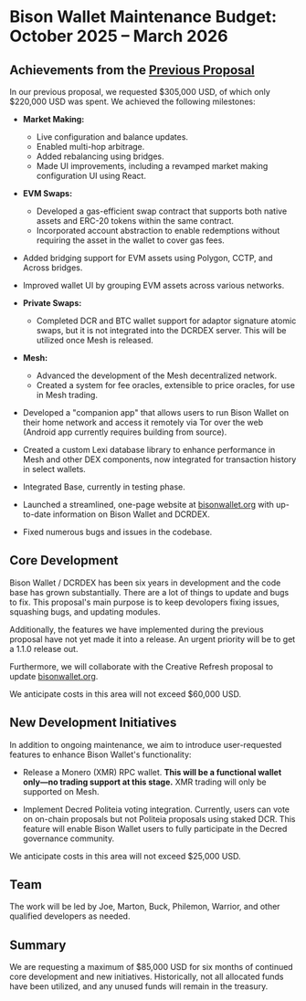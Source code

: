 # Bison Wallet Maintenance Budget: October 2025 – March 2026

## Achievements from the [Previous Proposal](https://proposals.decred.org/record/0d23788)

In our previous proposal, we requested $305,000 USD, of which only $220,000 USD was spent. We achieved the following milestones:

- **Market Making:**
  - Live configuration and balance updates.
  - Enabled multi-hop arbitrage.
  - Added rebalancing using bridges.
  - Made UI improvements, including a revamped market making configuration UI using React.

- **EVM Swaps:**
  - Developed a gas-efficient swap contract that supports both native assets and ERC-20 tokens within the same contract.
  - Incorporated account abstraction to enable redemptions without requiring the asset in the wallet to cover gas fees.

- Added bridging support for EVM assets using Polygon, CCTP, and Across bridges.

- Improved wallet UI by grouping EVM assets across various networks.

- **Private Swaps:**
  - Completed DCR and BTC wallet support for adaptor signature atomic swaps, but it is not integrated into the DCRDEX server. This will be utilized once Mesh is released.

- **Mesh:**
  - Advanced the development of the Mesh decentralized network.
  - Created a system for fee oracles, extensible to price oracles, for use in Mesh trading.

- Developed a "companion app" that allows users to run Bison Wallet on their home network and access it remotely via Tor over the web (Android app currently requires building from source).

- Created a custom Lexi database library to enhance performance in Mesh and other DEX components, now integrated for transaction history in select wallets.

- Integrated Base, currently in testing phase.

- Launched a streamlined, one-page website at [bisonwallet.org](https://bisonwallet.org/) with up-to-date information on Bison Wallet and DCRDEX.

- Fixed numerous bugs and issues in the codebase.

## Core Development

Bison Wallet / DCRDEX has been six years in development and the code base has grown substantially. There are a lot of things to update and bugs to fix. This proposal's main purpose is to keep devolopers fixing issues, squashing bugs, and updating modules.

Additionally, the features we have implemented during the previous proposal have not yet made it into a release. An urgent priority will be to get a 1.1.0 release out.

Furthermore, we will collaborate with the Creative Refresh proposal to update [bisonwallet.org](https://bisonwallet.org/). 

We anticipate costs in this area will not exceed $60,000 USD.

## New Development Initiatives

In addition to ongoing maintenance, we aim to introduce user-requested features to enhance Bison Wallet's functionality:

- Release a Monero (XMR) RPC wallet. **This will be a functional wallet only—no trading support at this stage.** XMR trading will only be supported on Mesh.

- Implement Decred Politeia voting integration. Currently, users can vote on on-chain proposals but not Politeia proposals using staked DCR. This feature will enable Bison Wallet users to fully participate in the Decred governance community.

We anticipate costs in this area will not exceed $25,000 USD.

## Team

The work will be led by Joe, Marton, Buck, Philemon, Warrior, and other qualified developers as needed.

## Summary

We are requesting a maximum of $85,000 USD for six months of continued core development and new initiatives. Historically, not all allocated funds have been utilized, and any unused funds will remain in the treasury.
